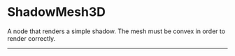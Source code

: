 # ShadowMesh3D

A node that renders a simple shadow. The mesh must be convex in order to render correctly.

---
